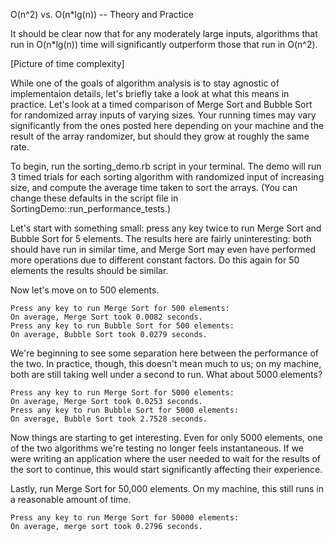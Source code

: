 O(n^2) vs. O(n*lg(n)) -- Theory and Practice

It should be clear now that for any moderately large inputs, algorithms 
that run in O(n*lg(n)) time will significantly outperform those that run 
in O(n^2). 

[Picture of time complexity]

While one of the goals of algorithm analysis is to stay agnostic of 
implementaion details, let's briefly take a look at what this means in
practice. Let's look at a timed comparison of Merge Sort and Bubble Sort
for randomized array inputs of varying sizes. Your running times may vary 
significantly from the ones posted here depending on your machine and the 
result of the array randomizer, but should they grow at roughly the same rate. 

To begin, run the sorting_demo.rb script in your terminal. The demo will run
3 timed trials for each sorting algorithm with randomized input of increasing
size, and compute the average time taken to sort the arrays. (You can change 
these defaults in the script file in SortingDemo::run_performance_tests.)

 Let's start with something small: press any key twice to run Merge Sort 
 and Bubble Sort for 5 elements. The results here are fairly uninteresting:
 both should have run in similar time, and Merge Sort may even have performed
 more operations due to different constant factors. Do this again for 50
 elements the results should be similar. 

 Now let's move on to 500 elements. 

 ```
Press any key to run Merge Sort for 500 elements:
On average, Merge Sort took 0.0082 seconds.
Press any key to run Bubble Sort for 500 elements:
On average, Bubble Sort took 0.0279 seconds.
```

We're beginning to see some separation here between the performance of the two.
In practice, though, this doesn't mean much to us; on my machine, both are still
taking well under a second to run. What about 5000 elements?

```
Press any key to run Merge Sort for 5000 elements:
On average, Merge Sort took 0.0253 seconds.
Press any key to run Bubble Sort for 5000 elements:
On average, Bubble Sort took 2.7528 seconds.
```

Now things are starting to get interesting. Even for only 5000 elements, one of
the two algorithms we're testing no longer feels instantaneous. If we were 
writing an application where the user needed to wait for the results of the
sort to continue, this would start significantly affecting their experience.

Lastly, run Merge Sort for 50,000 elements. On my machine, this still runs in 
a reasonable amount of time. 
```
Press any key to run Merge Sort for 50000 elements:
On average, merge sort took 0.2796 seconds.
```
